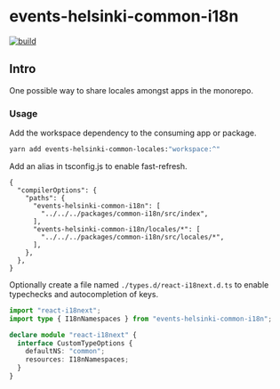 # events-helsinki-common-i18n

<p align="left">
  <a aria-label="Build" href="https://github.com/City-of-Helsinki/events-helsinki-monorepo/actions?query=workflow%3ACI">
    <img alt="build" src="https://img.shields.io/github/workflow/status/City-of-Helsinki/events-helsinki-monorepo/CI-web-app/main?label=CI&logo=github&style=flat-quare&labelColor=000000" />
  </a>
</p>

## Intro

One possible way to share locales amongst apps in the monorepo.

### Usage

Add the workspace dependency to the consuming app or package.

```bash
yarn add events-helsinki-common-locales:"workspace:^"
```

Add an alias in tsconfig.js to enable fast-refresh.

```json5
{
  "compilerOptions": {
    "paths": {
      "events-helsinki-common-i18n": [
        "../../../packages/common-i18n/src/index",
      ],
      "events-helsinki-common-i18n/locales/*": [
        "../../../packages/common-i18n/src/locales/*",
      ],
    },
  },
}
```

Optionally create a file named `./types.d/react-i18next.d.ts` to enable typechecks and autocompletion of keys.

```typescript
import "react-i18next";
import type { I18nNamespaces } from "events-helsinki-common-i18n";

declare module "react-i18next" {
  interface CustomTypeOptions {
    defaultNS: "common";
    resources: I18nNamespaces;
  }
}
```

